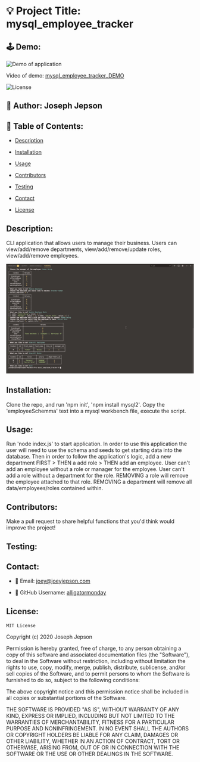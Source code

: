 # 💡 Project Title: mysql_employee_tracker

## 🕹 Demo:

![Demo of application](assets/mysql_employee_tracker_DEMO.gif)

Video of demo: [mysql_employee_tracker_DEMO](https://drive.google.com/file/d/1A7vlyTgxvLf7moCUhghVpJKEeEMBKIyD/view) 

![License](https://img.shields.io/badge/License-MIT-yellow) 
## 👤 Author: Joseph Jepson 

  ## 📜 Table of Contents: 

  * [Description](#Description) 

  * [Installation](#Installation) 

  * [Usage](#Usage) 

  * [Contributors](#Contributors) 

  * [Testing](#Testing)

  * [Contact](#Contact) 

  * [License](#License) 

  ## Description: 
CLI application that allows users to manage their business. Users can view/add/remove departments, view/add/remove/update roles, view/add/remove employees. 

![Image of DEMO application](assets/DEMO_image.png)

## Installation: 
 Clone the repo, and run 'npm init', 'npm install mysql2'. Copy the 'employeeSchemma' text into a mysql workbench file, execute the script.  

## Usage: 
 Run 'node index.js' to start application. In order to use this application the user will need to use the schema and seeds to get starting data into the database. Then in order to follow the application's logic, add a new department FIRST > THEN a add role > THEN add an employee. User can't add an employee without a role or manager for the employee. User can't add a role without a department for the role. REMOVING a role will remove the employee attached to that role. REMOVING a department will remove all data/employees/roles contained within.

## Contributors: 
 Make a pull request to share helpful functions that you'd think would improve the project! 

## Testing: 

  ## Contact: 
 
  * 💌  Email: joey@joeyjepson.com 
 
  * 👤  GitHub Username: [alligatormonday](https://github.com/alligatormonday) 

  ## License: 
 
  
    MIT License

Copyright (c) 2020 Joseph Jepson

Permission is hereby granted, free of charge, to any person obtaining a copy
of this software and associated documentation files (the "Software"), to deal
in the Software without restriction, including without limitation the rights
to use, copy, modify, merge, publish, distribute, sublicense, and/or sell
copies of the Software, and to permit persons to whom the Software is
furnished to do so, subject to the following conditions:

The above copyright notice and this permission notice shall be included in all
copies or substantial portions of the Software.

THE SOFTWARE IS PROVIDED "AS IS", WITHOUT WARRANTY OF ANY KIND, EXPRESS OR
IMPLIED, INCLUDING BUT NOT LIMITED TO THE WARRANTIES OF MERCHANTABILITY,
FITNESS FOR A PARTICULAR PURPOSE AND NONINFRINGEMENT. IN NO EVENT SHALL THE
AUTHORS OR COPYRIGHT HOLDERS BE LIABLE FOR ANY CLAIM, DAMAGES OR OTHER
LIABILITY, WHETHER IN AN ACTION OF CONTRACT, TORT OR OTHERWISE, ARISING FROM,
OUT OF OR IN CONNECTION WITH THE SOFTWARE OR THE USE OR OTHER DEALINGS IN THE
SOFTWARE.
